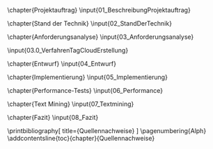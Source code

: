 
\chapter{Projektauftrag}
\input{01_BeschreibungProjektauftrag}

\chapter{Stand der Technik}
\input{02_StandDerTechnik}
<!-- 
Filter des ERP-Systems
Entwicklungsvoraussetzungen
-->

\chapter{Anforderungsanalyse}
\input{03_Anforderungsanalyse}
<!--
Prinzipskizzen
Anforderungen
Entwurf der GUI zur Eingabe von Tags
Algorithmus Pseudocode & Fallbeispiele
-->

\input{03.0_VerfahrenTagCloudErstellung}

\chapter{Entwurf}
\input{04_Entwurf}

\chapter{Implementierung}
\input{05_Implementierung}
<!-- PPsn -->

\chapter{Performance-Tests}
\input{06_Performance}

\chapter{Text Mining}
\input{07_Textmining}

\chapter{Fazit}
\input{08_Fazit}


<!--       %Beginn des Anhangs
\appendix
\clearpage
\chapter*{Anhange}
\addcontentsline{toc}{chapter}{Anhang}
\newpage
\stepcounter{page}
 -->

<!--
\includepdf[pages={1},addtotoc={0,section*,1,Aufgabenstellung,p1}]{img/ProjBeschr-Munkelt.pdf}
\addcontentsline{toc}{section}{Aufgabenstellung}  \label{sec:Aufgabenstellung}

\newpage

\section*{Glossar}
\addcontentsline{toc}{section}{Glossar}

\input{Glossar}

-->


<!--
s.a. http://www.suedraum.de/latex/stammtisch/degenkolb_latex_biblatex_folien-final.pdf
-->
\printbibliography[
	title={Quellennachweise}
]
\pagenumbering{Alph}
\addcontentsline{toc}{chapter}{Quellennachweise}
